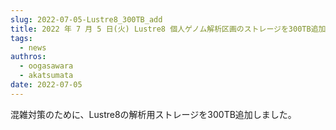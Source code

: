 ```yaml
---
slug: 2022-07-05-Lustre8_300TB_add
title: 2022 年 7 月 5 日(火) Lustre8 個人ゲノム解析区画のストレージを300TB追加しました
tags:
  - news
authros:
  - oogasawara
  - akatsumata
date: 2022-07-05
---
```



混雑対策のために、Lustre8の解析用ストレージを300TB追加しました。

